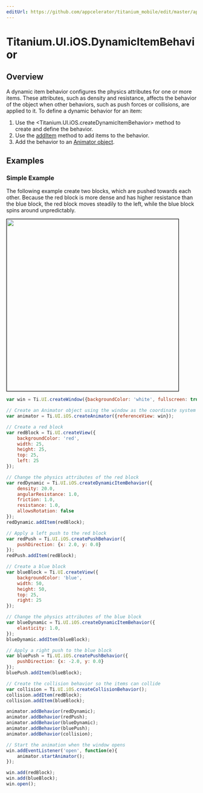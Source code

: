 ```yaml
---
editUrl: https://github.com/appcelerator/titanium_mobile/edit/master/apidoc/Titanium/UI/iOS/DynamicItemBehavior.yml
---
```

# Titanium.UI.iOS.DynamicItemBehavior

<TypeHeader/>

## Overview

A dynamic item behavior configures the physics attributes for one or more items. These
attributes, such as density and resistance, affects the behavior of the object when other behaviors,
such as push forces or collisions, are applied to it.  To define a dynamic behavior for an item:

  1. Use the <Titanium.UI.iOS.createDynamicItemBehavior> method to create and define the behavior.
  2. Use the [addItem](Titanium.UI.iOS.DynamicItemBehavior.addItem) method to add items to the behavior.
  3. Add the behavior to an [Animator object](Titanium.UI.iOS.Animator).

## Examples

### Simple Example

The following example create two blocks, which are pushed towards each other.  Because the
red block is more dense and has higher resistance than the blue block, the red block moves
steadily to the left, while the blue block spins around unpredictably.

<img src="./dynamicitem.gif" height="455" style="border:1px solid black"/>

``` js
var win = Ti.UI.createWindow({backgroundColor: 'white', fullscreen: true});

// Create an Animator object using the window as the coordinate system
var animator = Ti.UI.iOS.createAnimator({referenceView: win});

// Create a red block
var redBlock = Ti.UI.createView({
    backgroundColor: 'red',
    width: 25,
    height: 25,
    top: 25,
    left: 25
});

// Change the physics attributes of the red block
var redDynamic = Ti.UI.iOS.createDynamicItemBehavior({
    density: 20.0,
    angularResistance: 1.0,
    friction: 1.0,
    resistance: 1.0,
    allowsRotation: false
});
redDynamic.addItem(redBlock);

// Apply a left push to the red block
var redPush = Ti.UI.iOS.createPushBehavior({
    pushDirection: {x: 2.0, y: 0.0}
});
redPush.addItem(redBlock);

// Create a blue block
var blueBlock = Ti.UI.createView({
    backgroundColor: 'blue',
    width: 50,
    height: 50,
    top: 25,
    right: 25
});

// Change the physics attributes of the blue block
var blueDynamic = Ti.UI.iOS.createDynamicItemBehavior({
    elasticity: 1.0,
});
blueDynamic.addItem(blueBlock);

// Apply a right push to the blue block
var bluePush = Ti.UI.iOS.createPushBehavior({
    pushDirection: {x: -2.0, y: 0.0}
});
bluePush.addItem(blueBlock);

// Create the collision behavior so the items can collide
var collision = Ti.UI.iOS.createCollisionBehavior();
collision.addItem(redBlock);
collision.addItem(blueBlock);

animator.addBehavior(redDynamic);
animator.addBehavior(redPush);
animator.addBehavior(blueDynamic);
animator.addBehavior(bluePush);
animator.addBehavior(collision);

// Start the animation when the window opens
win.addEventListener('open', function(e){
    animator.startAnimator();
});

win.add(redBlock);
win.add(blueBlock);
win.open();
```

<ApiDocs/>
